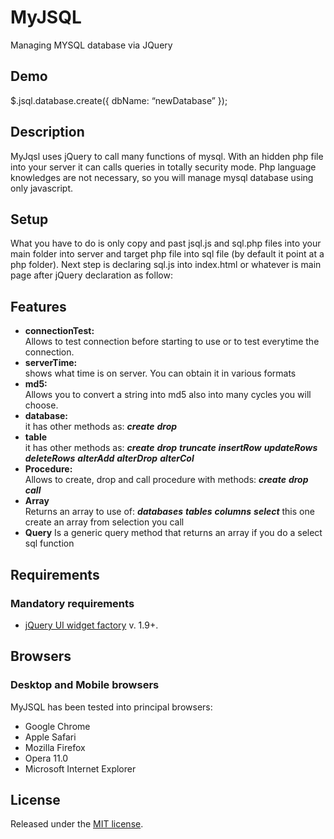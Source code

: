 # MyJSQL
Managing MYSQL database via JQuery

## Demo
$.jsql.database.create({
  dbName: “newDatabase”
});

## Description
MyJqsl uses jQuery to call many functions of mysql.
With an hidden php file into your server it can calls queries in totally security mode.
Php language knowledges are not necessary, so you will manage mysql database using only javascript.

## Setup
What you have to do is only copy and past jsql.js and sql.php files into your main folder into server and target php file into sql file (by default it point at a php folder).
Next step is declaring sql.js into index.html or whatever is main page after jQuery declaration as follow:

<script src=“myjsql-1.0.0.js”></script> 

## Features
* **connectionTest:**  
  Allows to test connection before starting to use or to test everytime the connection.
* **serverTime:**  
  shows what time is on server. You can obtain it in various formats
* **md5:**  
  Allows you to convert a string into md5 also into many cycles you will choose.
* **database:**  
  it has other methods as:
  ***create***
  ***drop***
* **table**  
  it has other methods as:
  ***create***
  ***drop***
  ***truncate***
  ***insertRow***
  ***updateRows***
  ***deleteRows***
  ***alterAdd***
  ***alterDrop***
  ***alterCol***
* **Procedure:**  
  Allows to create, drop and call procedure with methods:
  ***create***
  ***drop***
  ***call***
* **Array**  
  Returns an array to use of:
  ***databases***
  ***tables***
  ***columns***
  ***select***
  this one create an array from selection you call
* **Query**
  Is a generic query method that returns an array if you do a select sql function

## Requirements

### Mandatory requirements
* [jQuery UI widget factory](https://api.jqueryui.com/jQuery.widget/) v. 1.9+.

## Browsers

### Desktop and Mobile browsers
MyJSQL has been tested into principal browsers:

* Google Chrome
* Apple Safari
* Mozilla Firefox
* Opera 11.0
* Microsoft Internet Explorer

## License
Released under the [MIT license](http://www.opensource.org/licenses/MIT).
